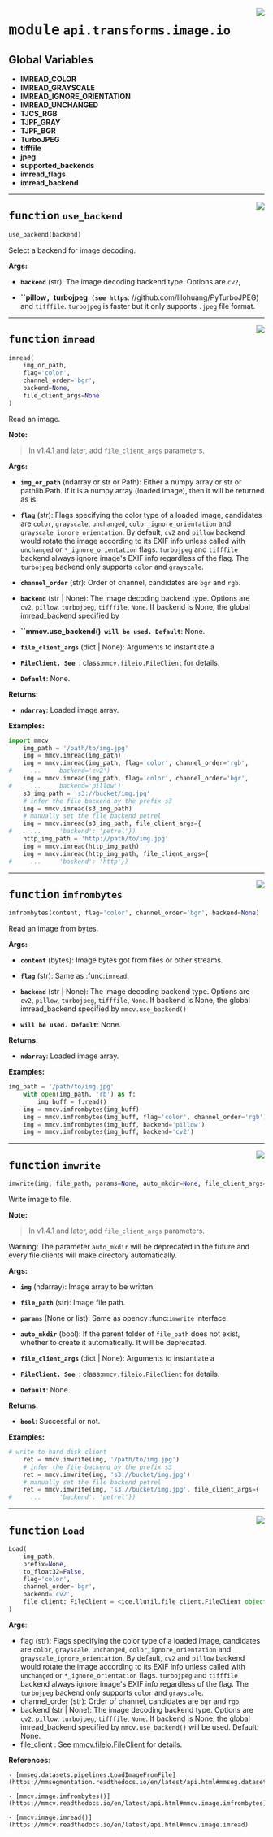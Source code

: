 <!-- markdownlint-disable -->

<a href="https://github.com/tjyuyao/ice-learn/blob/main/ice/api/transforms/image/io.py#L0"><img align="right" style="float:right;" src="https://img.shields.io/badge/-source-cccccc?style=flat-square"></a>

# <kbd>module</kbd> `api.transforms.image.io`






**Global Variables**
---------------
- **IMREAD_COLOR**
- **IMREAD_GRAYSCALE**
- **IMREAD_IGNORE_ORIENTATION**
- **IMREAD_UNCHANGED**
- **TJCS_RGB**
- **TJPF_GRAY**
- **TJPF_BGR**
- **TurboJPEG**
- **tifffile**
- **jpeg**
- **supported_backends**
- **imread_flags**
- **imread_backend**

---

<a href="https://github.com/tjyuyao/ice-learn/blob/main/ice/api/transforms/image/io.py#L48"><img align="right" style="float:right;" src="https://img.shields.io/badge/-source-cccccc?style=flat-square"></a>

## <kbd>function</kbd> `use_backend`

```python
use_backend(backend)
```

Select a backend for image decoding.




**Args:**


 - <b>`backend`</b> (str):  The image decoding backend type. Options are `cv2`,

 - <b>``pillow`, `turbojpeg` (see https`</b>: //github.com/lilohuang/PyTurboJPEG)
and `tifffile`. `turbojpeg` is faster but it only supports `.jpeg`
file format.





---

<a href="https://github.com/tjyuyao/ice-learn/blob/main/ice/api/transforms/image/io.py#L145"><img align="right" style="float:right;" src="https://img.shields.io/badge/-source-cccccc?style=flat-square"></a>

## <kbd>function</kbd> `imread`

```python
imread(
    img_or_path,
    flag='color',
    channel_order='bgr',
    backend=None,
    file_client_args=None
)
```

Read an image.




**Note:**

> In v1.4.1 and later, add `file_client_args` parameters.




**Args:**


 - <b>`img_or_path`</b> (ndarray or str or Path):  Either a numpy array or str or
 pathlib.Path. If it is a numpy array (loaded image), then
 it will be returned as is.

 - <b>`flag`</b> (str):  Flags specifying the color type of a loaded image,
 candidates are `color`, `grayscale`, `unchanged`,
 `color_ignore_orientation` and `grayscale_ignore_orientation`.
 By default, `cv2` and `pillow` backend would rotate the image
 according to its EXIF info unless called with `unchanged` or
 `*_ignore_orientation` flags. `turbojpeg` and `tifffile` backend
 always ignore image's EXIF info regardless of the flag.
 The `turbojpeg` backend only supports `color` and `grayscale`.

 - <b>`channel_order`</b> (str):  Order of channel, candidates are `bgr` and `rgb`.

 - <b>`backend`</b> (str | None):  The image decoding backend type. Options are
 `cv2`, `pillow`, `turbojpeg`, `tifffile`, `None`.
 If backend is None, the global imread_backend specified by

 - <b>``mmcv.use_backend()` will be used. Default`</b>:  None.

 - <b>`file_client_args`</b> (dict | None):  Arguments to instantiate a

 - <b>`FileClient. See `</b>: class:`mmcv.fileio.FileClient` for details.

 - <b>`Default`</b>:  None.




**Returns:**


 - <b>`ndarray`</b>:  Loaded image array.




**Examples:**

```python
import mmcv
    img_path = '/path/to/img.jpg'
    img = mmcv.imread(img_path)
    img = mmcv.imread(img_path, flag='color', channel_order='rgb',
#     ...     backend='cv2')
    img = mmcv.imread(img_path, flag='color', channel_order='bgr',
#     ...     backend='pillow')
    s3_img_path = 's3://bucket/img.jpg'
    # infer the file backend by the prefix s3
    img = mmcv.imread(s3_img_path)
    # manually set the file backend petrel
    img = mmcv.imread(s3_img_path, file_client_args={
#     ...     'backend': 'petrel'})
    http_img_path = 'http://path/to/img.jpg'
    img = mmcv.imread(http_img_path)
    img = mmcv.imread(http_img_path, file_client_args={
#     ...     'backend': 'http'})
```




---

<a href="https://github.com/tjyuyao/ice-learn/blob/main/ice/api/transforms/image/io.py#L213"><img align="right" style="float:right;" src="https://img.shields.io/badge/-source-cccccc?style=flat-square"></a>

## <kbd>function</kbd> `imfrombytes`

```python
imfrombytes(content, flag='color', channel_order='bgr', backend=None)
```

Read an image from bytes.




**Args:**


 - <b>`content`</b> (bytes):  Image bytes got from files or other streams.

 - <b>`flag`</b> (str):  Same as :func:`imread`.

 - <b>`backend`</b> (str | None):  The image decoding backend type. Options are
 `cv2`, `pillow`, `turbojpeg`, `tifffile`, `None`. If backend is
 None, the global imread_backend specified by `mmcv.use_backend()`

 - <b>`will be used. Default`</b>:  None.




**Returns:**


 - <b>`ndarray`</b>:  Loaded image array.




**Examples:**

```python
img_path = '/path/to/img.jpg'
    with open(img_path, 'rb') as f:
        img_buff = f.read()
    img = mmcv.imfrombytes(img_buff)
    img = mmcv.imfrombytes(img_buff, flag='color', channel_order='rgb')
    img = mmcv.imfrombytes(img_buff, backend='pillow')
    img = mmcv.imfrombytes(img_buff, backend='cv2')
```




---

<a href="https://github.com/tjyuyao/ice-learn/blob/main/ice/api/transforms/image/io.py#L266"><img align="right" style="float:right;" src="https://img.shields.io/badge/-source-cccccc?style=flat-square"></a>

## <kbd>function</kbd> `imwrite`

```python
imwrite(img, file_path, params=None, auto_mkdir=None, file_client_args=None)
```

Write image to file.




**Note:**

> In v1.4.1 and later, add `file_client_args` parameters.


Warning:
 The parameter `auto_mkdir` will be deprecated in the future and every
 file clients will make directory automatically.




**Args:**


 - <b>`img`</b> (ndarray):  Image array to be written.

 - <b>`file_path`</b> (str):  Image file path.

 - <b>`params`</b> (None or list):  Same as opencv :func:`imwrite` interface.

 - <b>`auto_mkdir`</b> (bool):  If the parent folder of `file_path` does not exist,
 whether to create it automatically. It will be deprecated.

 - <b>`file_client_args`</b> (dict | None):  Arguments to instantiate a

 - <b>`FileClient. See `</b>: class:`mmcv.fileio.FileClient` for details.

 - <b>`Default`</b>:  None.




**Returns:**


 - <b>`bool`</b>:  Successful or not.




**Examples:**

```python
# write to hard disk client
    ret = mmcv.imwrite(img, '/path/to/img.jpg')
    # infer the file backend by the prefix s3
    ret = mmcv.imwrite(img, 's3://bucket/img.jpg')
    # manually set the file backend petrel
    ret = mmcv.imwrite(img, 's3://bucket/img.jpg', file_client_args={
#     ...     'backend': 'petrel'})
```




---

<a href="https://github.com/tjyuyao/ice-learn/blob/main/ice/llutil/dictprocess.py#L320"><img align="right" style="float:right;" src="https://img.shields.io/badge/-source-cccccc?style=flat-square"></a>

## <kbd>function</kbd> `Load`

```python
Load(
    img_path,
    prefix=None,
    to_float32=False,
    flag='color',
    channel_order='bgr',
    backend='cv2',
    file_client: FileClient = <ice.llutil.file_client.FileClient object at 0x7f9507610730>
)
```

**Args**:
 * flag (str): Flags specifying the color type of a loaded image,
 candidates are `color`, `grayscale`, `unchanged`,
 `color_ignore_orientation` and `grayscale_ignore_orientation`.
 By default, `cv2` and `pillow` backend would rotate the image
 according to its EXIF info unless called with `unchanged` or
 `*_ignore_orientation` flags. `turbojpeg` and `tifffile` backend
 always ignore image's EXIF info regardless of the flag.
 The `turbojpeg` backend only supports `color` and `grayscale`.
 * channel_order (str): Order of channel, candidates are `bgr` and `rgb`.
 * backend (str | None): The image decoding backend type. Options are
 `cv2`, `pillow`, `turbojpeg`, `tifffile`, `None`.
 If backend is None, the global imread_backend specified by
 `mmcv.use_backend()` will be used. Default: None.
 * file_client : See [mmcv.fileio.FileClient](https://mmcv.readthedocs.io/en/latest/api.html#mmcv.fileio.FileClient) for details.


**References**:

    - [mmseg.datasets.pipelines.LoadImageFromFile](https://mmsegmentation.readthedocs.io/en/latest/api.html#mmseg.datasets.pipelines.LoadImageFromFile)

    - [mmcv.image.imfrombytes()](https://mmcv.readthedocs.io/en/latest/api.html#mmcv.image.imfrombytes)

    - [mmcv.image.imread()](https://mmcv.readthedocs.io/en/latest/api.html#mmcv.image.imread)





